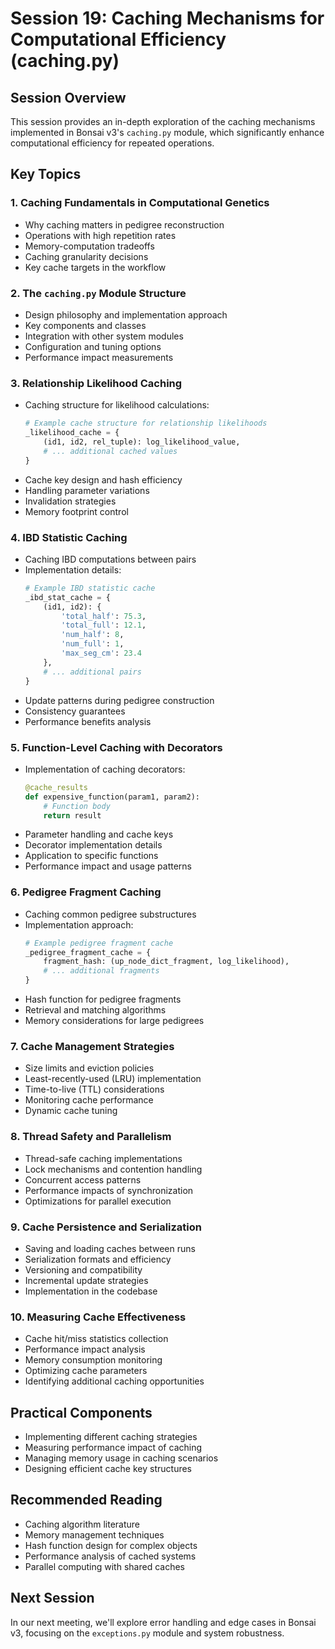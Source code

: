 # Session 19: Caching Mechanisms for Computational Efficiency (caching.py)

## Session Overview
This session provides an in-depth exploration of the caching mechanisms implemented in Bonsai v3's `caching.py` module, which significantly enhance computational efficiency for repeated operations.

## Key Topics

### 1. Caching Fundamentals in Computational Genetics
- Why caching matters in pedigree reconstruction
- Operations with high repetition rates
- Memory-computation tradeoffs
- Caching granularity decisions
- Key cache targets in the workflow

### 2. The `caching.py` Module Structure
- Design philosophy and implementation approach
- Key components and classes
- Integration with other system modules
- Configuration and tuning options
- Performance impact measurements

### 3. Relationship Likelihood Caching
- Caching structure for likelihood calculations:
  ```python
  # Example cache structure for relationship likelihoods
  _likelihood_cache = {
      (id1, id2, rel_tuple): log_likelihood_value,
      # ... additional cached values
  }
  ```
- Cache key design and hash efficiency
- Handling parameter variations
- Invalidation strategies
- Memory footprint control

### 4. IBD Statistic Caching
- Caching IBD computations between pairs
- Implementation details:
  ```python
  # Example IBD statistic cache
  _ibd_stat_cache = {
      (id1, id2): {
          'total_half': 75.3,
          'total_full': 12.1,
          'num_half': 8,
          'num_full': 1,
          'max_seg_cm': 23.4
      },
      # ... additional pairs
  }
  ```
- Update patterns during pedigree construction
- Consistency guarantees
- Performance benefits analysis

### 5. Function-Level Caching with Decorators
- Implementation of caching decorators:
  ```python
  @cache_results
  def expensive_function(param1, param2):
      # Function body
      return result
  ```
- Parameter handling and cache keys
- Decorator implementation details
- Application to specific functions
- Performance impact and usage patterns

### 6. Pedigree Fragment Caching
- Caching common pedigree substructures
- Implementation approach:
  ```python
  # Example pedigree fragment cache
  _pedigree_fragment_cache = {
      fragment_hash: (up_node_dict_fragment, log_likelihood),
      # ... additional fragments
  }
  ```
- Hash function for pedigree fragments
- Retrieval and matching algorithms
- Memory considerations for large pedigrees

### 7. Cache Management Strategies
- Size limits and eviction policies
- Least-recently-used (LRU) implementation
- Time-to-live (TTL) considerations
- Monitoring cache performance
- Dynamic cache tuning

### 8. Thread Safety and Parallelism
- Thread-safe caching implementations
- Lock mechanisms and contention handling
- Concurrent access patterns
- Performance impacts of synchronization
- Optimizations for parallel execution

### 9. Cache Persistence and Serialization
- Saving and loading caches between runs
- Serialization formats and efficiency
- Versioning and compatibility
- Incremental update strategies
- Implementation in the codebase

### 10. Measuring Cache Effectiveness
- Cache hit/miss statistics collection
- Performance impact analysis
- Memory consumption monitoring
- Optimizing cache parameters
- Identifying additional caching opportunities

## Practical Components
- Implementing different caching strategies
- Measuring performance impact of caching
- Managing memory usage in caching scenarios
- Designing efficient cache key structures

## Recommended Reading
- Caching algorithm literature
- Memory management techniques
- Hash function design for complex objects
- Performance analysis of cached systems
- Parallel computing with shared caches

## Next Session
In our next meeting, we'll explore error handling and edge cases in Bonsai v3, focusing on the `exceptions.py` module and system robustness.